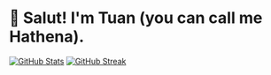 
# 👋 Salut! I'm Tuan (you can call me Hathena).

<!---
vercheres/vercheres is a ✨ special ✨ repository because its `README.md` (this file) appears on your GitHub profile.
You can click the Preview link to take a look at your changes.
--->

[![GitHub Stats](https://github-readme-stats.vercel.app/api?username=vercheres&theme=buefy)](https://github.com/anuraghazra/github-readme-stats)
[![GitHub Streak](https://streak-stats.demolab.com/?user=vercheres&theme=prussia&hide_borders=true)](https://git.io/streak-stats)
